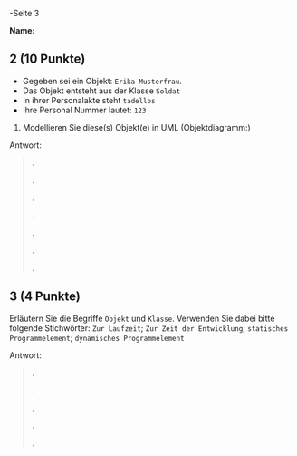 -Seite 3

**Name:**

## 2 (10 Punkte)
* Gegeben sei ein Objekt: `Erika Musterfrau`.
* Das Objekt entsteht aus der Klasse `Soldat`
* In ihrer Personalakte steht `tadellos`
* Ihre Personal Nummer lautet: `123`

1) Modellieren Sie diese(s) Objekt(e) in UML (Objektdiagramm:)

Antwort:  

>.  
>
>.   
>
>.   
>  
>.   
>  
>.   
>  
>.   
>  
>.  
>  


## 3 (4 Punkte)
Erläutern Sie die Begriffe `Objekt` und `Klasse`. Verwenden Sie dabei bitte folgende Stichwörter: `Zur Laufzeit`; `Zur Zeit der Entwicklung`; `statisches Programmelement`; `dynamisches Programmelement`

Antwort:

>.   
>
>.   
>
>.  
>
>.   
>  
>.
